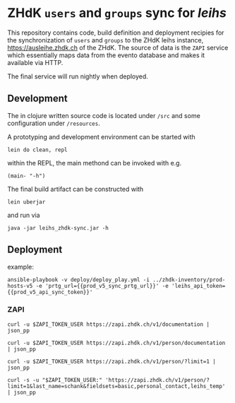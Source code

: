 ZHdK `users` and `groups` sync for _leihs_
==========================================

This repository contains code, build definition and deployment recipies for the
synchronization of `users` and `groups` to the ZHdK leihs instance,
https://ausleihe.zhdk.ch of the ZHdK. The source of data is the `ZAPI` service
which essentially maps data from the evento database and makes it available via
HTTP.

The final service will run nightly when deployed.


## Development

The in clojure written source code is located under `/src` and some
configuration under `/resources`. 

A prototyping and development environment can be started with

    lein do clean, repl

within the REPL, the main methond can be invoked with e.g.

    (main- "-h")

The final build artifact can be constructed with

    lein uberjar

and run via

    java -jar leihs_zhdk-sync.jar -h



## Deployment

example:

    ansible-playbook -v deploy/deploy_play.yml -i ../zhdk-inventory/prod-hosts-v5 -e 'prtg_url={{prod_v5_sync_prtg_url}}' -e 'leihs_api_token={{prod_v5_api_sync_token}}'


### ZAPI 

    curl -u $ZAPI_TOKEN_USER https://zapi.zhdk.ch/v1/documentation | json_pp

    curl -u $ZAPI_TOKEN_USER https://zapi.zhdk.ch/v1/person/documentation | json_pp

    curl -u $ZAPI_TOKEN_USER https://zapi.zhdk.ch/v1/person/?limit=1 | json_pp

    curl -s -u "$ZAPI_TOKEN_USER:" 'https://zapi.zhdk.ch/v1/person/?limit=1&last_name=schank&fieldsets=basic,personal_contact,leihs_temp' | json_pp


